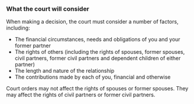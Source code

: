 ###  What the court will consider

When making a decision, the court must consider a number of factors,
including:

  * The financial circumstances, needs and obligations of you and your former partner 
  * The rights of others (including the rights of spouses, former spouses, civil partners, former civil partners and dependent children of either partner) 
  * The length and nature of the relationship 
  * The contributions made by each of you, financial and otherwise 

Court orders may not affect the rights of spouses or former spouses. They may
affect the rights of civil partners or former civil partners.
